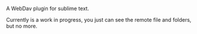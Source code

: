 A WebDav plugin for sublime text.

Currently is a work in progress, you just can see the remote file and folders, but no more.